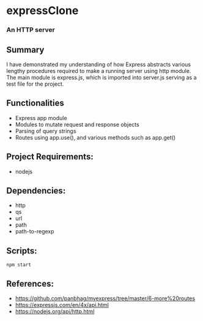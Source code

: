 # expressClone
### An HTTP server
## Summary
I have demonstrated my understanding of how Express abstracts various lengthy procedures required to make a running server using http module.
The main module is express.js, which is imported into server.js serving as a test file for the project.
## Functionalities
- Express app module
- Modules to mutate request and response objects
- Parsing of query strings
- Routes using app.use(), and various methods such as app.get()
## Project Requirements:
- nodejs
## Dependencies:
- http
- qs
- url
- path
- path-to-regexp
## Scripts:
`npm start`
## References:
- https://github.com/panbhag/myexpress/tree/master/6-more%20routes
- https://expressjs.com/en/4x/api.html
- https://nodejs.org/api/http.html
